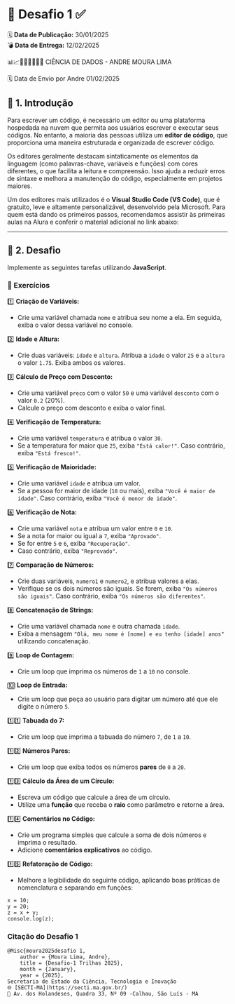 # 🚀 Desafio 1 ✅  

🗓️ **Data de Publicação:** 30/01/2025  
💣 **Data de Entrega:** 12/02/2025 

📊📈👨🏻‍💻👩🏻‍💻 CIÊNCIA DE DADOS - ANDRE MOURA LIMA

🗓️ Data de Envio por Andre 01/02/2025

## 📖 1. Introdução  

Para escrever um código, é necessário um editor ou uma plataforma hospedada na nuvem que permita aos usuários escrever e executar seus códigos. No entanto, a maioria das pessoas utiliza um **editor de código**, que proporciona uma maneira estruturada e organizada de escrever código.  

Os editores geralmente destacam sintaticamente os elementos da linguagem (como palavras-chave, variáveis e funções) com cores diferentes, o que facilita a leitura e compreensão. Isso ajuda a reduzir erros de sintaxe e melhora a manutenção do código, especialmente em projetos maiores.  

Um dos editores mais utilizados é o **Visual Studio Code (VS Code)**, que é gratuito, leve e altamente personalizável, desenvolvido pela Microsoft. Para quem está dando os primeiros passos, recomendamos assistir às primeiras aulas na Alura e conferir o material adicional no link abaixo:  

---

## 🎯 2. Desafio  

Implemente as seguintes tarefas utilizando **JavaScript**.  

### 📝 Exercícios  

1️⃣ **Criação de Variáveis:**  
- Crie uma variável chamada `nome` e atribua seu nome a ela. Em seguida, exiba o valor dessa variável no console.  

2️⃣ **Idade e Altura:**  
- Crie duas variáveis: `idade` e `altura`. Atribua a `idade` o valor `25` e a `altura` o valor `1.75`. Exiba ambos os valores.  

3️⃣ **Cálculo de Preço com Desconto:**  
- Crie uma variável `preco` com o valor `50` e uma variável `desconto` com o valor `0.2` (20%).  
- Calcule o preço com desconto e exiba o valor final.  

4️⃣ **Verificação de Temperatura:**  
- Crie uma variável `temperatura` e atribua o valor `30`.  
- Se a temperatura for maior que `25`, exiba `"Está calor!"`. Caso contrário, exiba `"Está fresco!"`.  

5️⃣ **Verificação de Maioridade:**  
- Crie uma variável `idade` e atribua um valor.  
- Se a pessoa for maior de idade (`18` ou mais), exiba `"Você é maior de idade"`. Caso contrário, exiba `"Você é menor de idade"`.  

6️⃣ **Verificação de Nota:**  
- Crie uma variável `nota` e atribua um valor entre `0` e `10`.  
- Se a nota for maior ou igual a `7`, exiba `"Aprovado"`.  
- Se for entre `5` e `6`, exiba `"Recuperação"`.  
- Caso contrário, exiba `"Reprovado"`.  

7️⃣ **Comparação de Números:**  
- Crie duas variáveis, `numero1` e `numero2`, e atribua valores a elas.  
- Verifique se os dois números são iguais. Se forem, exiba `"Os números são iguais"`. Caso contrário, exiba `"Os números são diferentes"`.  

8️⃣ **Concatenação de Strings:**  
- Crie uma variável chamada `nome` e outra chamada `idade`.  
- Exiba a mensagem `"Olá, meu nome é [nome] e eu tenho [idade] anos"` utilizando concatenação.  

9️⃣ **Loop de Contagem:**  
- Crie um loop que imprima os números de `1` a `10` no console.  

🔟 **Loop de Entrada:**  
- Crie um loop que peça ao usuário para digitar um número até que ele digite o número `5`.  

1️⃣1️⃣ **Tabuada do 7:**  
- Crie um loop que imprima a tabuada do número `7`, de `1` a `10`.  

1️⃣2️⃣ **Números Pares:**  
- Crie um loop que exiba todos os números **pares** de `0` a `20`.  

1️⃣3️⃣ **Cálculo da Área de um Círculo:**  
- Escreva um código que calcule a área de um círculo.  
- Utilize uma **função** que receba o **raio** como parâmetro e retorne a área.  

1️⃣4️⃣ **Comentários no Código:**  
- Crie um programa simples que calcule a soma de dois números e imprima o resultado.  
- Adicione **comentários explicativos** ao código.  

1️⃣5️⃣ **Refatoração de Código:**  
- Melhore a legibilidade do seguinte código, aplicando boas práticas de nomenclatura e separando em funções:  
```
x = 10;
y = 20;
z = x + y;
console.log(z);
```
### Citação do Desafio 1

```
@Misc{moura2025desafio 1,
    author = {Moura Lima, Andre},
    title = {Desafio-1 Trilhas 2025},
    month = {January},
    year = {2025}, 
Secretaria de Estado da Ciência, Tecnologia e Inovação  
🌐 [SECTI-MA](https://secti.ma.gov.br/)  
📍 Av. dos Holandeses, Quadra 33, Nº 09 -Calhau, São Luís - MA
```


